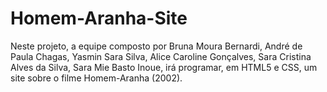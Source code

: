 # Homem-Aranha-Site
Neste projeto, a equipe composto por Bruna Moura Bernardi, André de Paula Chagas, Yasmin Sara Silva, Alice Caroline Gonçalves, Sara Cristina Alves da Silva, Sara Mie Basto Inoue, irá programar, em HTML5 e CSS, um site sobre o filme Homem-Aranha (2002).
